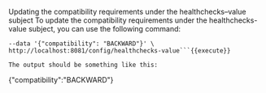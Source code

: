 Updating the compatibility requirements under the healthchecks–value subject
To update the compatibility requirements under the healthchecks-value subject, you can use the following command:

```curl -X PUT -H "Content-Type: application/vnd.schemaregistry.v1+json" \
--data '{"compatibility": "BACKWARD"}' \
http://localhost:8081/config/healthchecks-value```{{execute}}

The output should be something like this:
```
{"compatibility":"BACKWARD"}
```
